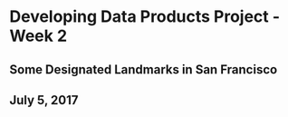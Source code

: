 # Developing Data Products Project - Week 2
  
## Some Designated Landmarks in San Francisco  
## July 5, 2017  
<!--html_preserve--><div id="htmlwidget-157b66bb1d94905b7c0d" style="width:672px;height:480px;" class="leaflet html-widget"></div>
<script type="application/json" data-for="htmlwidget-157b66bb1d94905b7c0d">{"x":{"options":{"crs":{"crsClass":"L.CRS.EPSG3857","code":null,"proj4def":null,"projectedBounds":null,"options":{}}},"calls":[{"method":"addTiles","args":["//{s}.tile.openstreetmap.org/{z}/{x}/{y}.png",null,null,{"minZoom":0,"maxZoom":18,"maxNativeZoom":null,"tileSize":256,"subdomains":"abc","errorTileUrl":"","tms":false,"continuousWorld":false,"noWrap":false,"zoomOffset":0,"zoomReverse":false,"opacity":1,"zIndex":null,"unloadInvisibleTiles":null,"updateWhenIdle":null,"detectRetina":false,"reuseTiles":false,"attribution":"&copy; <a href=\"http://openstreetmap.org\">OpenStreetMap<\/a> contributors, <a href=\"http://creativecommons.org/licenses/by-sa/2.0/\">CC-BY-SA<\/a>"}]},{"method":"addRectangles","args":[37.774782,-122.511006,37.764025,-122.453003,null,null,{"lineCap":null,"lineJoin":null,"clickable":true,"pointerEvents":null,"className":"","stroke":true,"color":"#008000","weight":5,"opacity":0.5,"fill":true,"fillColor":"transparent","fillOpacity":0.2,"dashArray":null,"smoothFactor":1,"noClip":false},null,null,null,null,null]},{"method":"addRectangles","args":[37.798036,-122.410311,37.790151,-122.403998,null,null,{"lineCap":null,"lineJoin":null,"clickable":true,"pointerEvents":null,"className":"","stroke":true,"color":"#FF0000","weight":5,"opacity":0.5,"fill":true,"fillColor":"transparent","fillOpacity":0.2,"dashArray":null,"smoothFactor":1,"noClip":false},null,null,null,null,null]},{"method":"addMarkers","args":[[37.802395,37.819924,37.801446,37.795935,37.768886,37.780429],[-122.405822,-122.478253,-122.45872,-122.407625,-122.48628,-122.513688],{"iconUrl":{"data":["https://upload.wikimedia.org/wikipedia/commons/d/de/Coittower1.jpg","https://upload.wikimedia.org/wikipedia/commons/0/0c/GoldenGateBridge-001.jpg","https://upload.wikimedia.org/wikipedia/commons/7/70/Disney_Museum_2.JPG","https://upload.wikimedia.org/wikipedia/commons/b/b0/1_chinatown_san_francisco_arch_gateway.JPG","https://upload.wikimedia.org/wikipedia/commons/b/be/Golden_Gate_Park_air_2.jpg","https://upload.wikimedia.org/wikipedia/commons/f/ff/Sutro_Baths_%26_Seal_Rocks%2C_GGNRA.jpg"],"index":[0,1,2,3,4,5]},"iconWidth":28.9782608695652,"iconHeight":31,"iconAnchorX":14.4891304347826,"iconAnchorY":16},null,null,{"clickable":true,"draggable":false,"keyboard":true,"title":"","alt":"","zIndexOffset":0,"opacity":1,"riseOnHover":false,"riseOffset":250},["<a href='https://en.wikipedia.org/wiki/Coit_Tower'>Coit Tower<\/a>","<a href='http://goldengatebridge.org/'>Golden Gate Bridge<\/a>","<a href='http://waltdisney.org/visit'>The Walt Disney Family Museum<\/a>","<a href='http://www.sanfranciscochinatown.com/'>Chinatown<\/a>","<a href='https://goldengatepark.com/'>Golden Gate Park<\/a>","<a href='http://www.inside-guide-to-san-francisco-tourism.com/sutro-baths.html'>The Sutro Bath<\/a>"],null,null,null,null,null,null]}],"limits":{"lat":[37.764025,37.819924],"lng":[-122.513688,-122.403998]}},"evals":[],"jsHooks":[]}</script><!--/html_preserve-->

